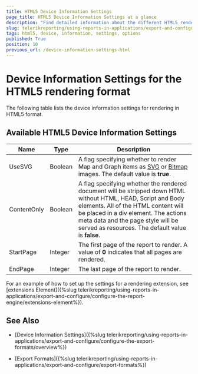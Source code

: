 ```yaml
---
title: HTML5 Device Information Settings
page_title: HTML5 Device Information Settings at a glance
description: "Find detailed information about the different HTML5 rendering settings available, and how to configure them."
slug: telerikreporting/using-reports-in-applications/export-and-configure/configure-the-export-formats/html5-device-information-settings
tags: html5, device, information, settings, options
published: True
position: 10
previous_url: /device-information-settings-html
---
```

<style>
table th:first-of-type {
    width: 15%;
}
table th:nth-of-type(2) {
    width: 10%;
}
table th:nth-of-type(3) {
    width: 75%;
}
</style>

# Device Information Settings for the HTML5 rendering format

The following table lists the device information settings for rendering in HTML5 format.

## Available HTML5 Device Information Settings

|__Name__|__Type__|__Description__|
| ------ | ------ | ------ |
|UseSVG|Boolean|A flag specifying whether to render Map and Graph items as [SVG](http://www.w3.org/Graphics/SVG/) or [Bitmap](http://msdn.microsoft.com/en-us/library/windows/desktop/ms536393(v=vs.85).aspx) images. The default value is __true__.|
|ContentOnly|Boolean|A flag specifying whether the rendered document will be stripped down HTML without HTML, HEAD, Script and Body elements. All of the HTML content will be placed in a div element. The actions meta data and the page style will be served as resources. The default value is __false__.|
|StartPage|Integer|The first page of the report to render. A value of __0__ indicates that all pages are rendered.|
|EndPage|Integer|The last page of the report to render.|

For an example of how to set up the settings for a rendering extension, see [extensions Element]({%slug telerikreporting/using-reports-in-applications/export-and-configure/configure-the-report-engine/extensions-element%}). 

## See Also

* [Device Information Settings]({%slug telerikreporting/using-reports-in-applications/export-and-configure/configure-the-export-formats/overview%})

* [Export Formats]({%slug telerikreporting/using-reports-in-applications/export-and-configure/export-formats%})
